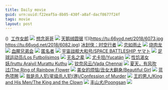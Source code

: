 ```yaml
---
title: Daily movie
guid: urn:uuid:f22eaf5a-8b05-430f-a8af-dacf8677f24f
tags: movie
layout: post
---
```


()
![]()
[工作女郎](magnet:?xt=urn:btih:BPVKOQLBHVRCYJGMLDX4HPWVMGD5AH4Y)
![](http://gif-china.cc/uploads/allimg/190107/97cb9fc8bd63a800.jpg?h=250)
[想念哥哥](magnet:?xt=urn:btih:QG7YJEQJTIRHA6HIJSHPMNQR3ESDKUQO)
![](http://gif-china.cc/uploads/allimg/190107/a0e87530cb92499a.jpg?h=250)
[天鹅绒圆锯](ed2k://|file|天鹅绒圆锯.720p.BD中字[最新电影www.66ys.tv](ED2000.COM).mp4|1308638758|7EBD08436D67DAFCB0FC0F75F152DE47|h=45P3IWDWYWQ3MHFRUE7CVV5TB5VQN3J6|/天鹅绒圆锯.720p.BD中字.mp4)
![](https://tu.66vod.net/2018/6073.jpg
https://tu.66vod.net/2018/6082.jpg)
[冰封侠：时空行者](magnet:?xt=urn:btih:ILTQRVOECMQRS3FDCKTWSMGAQ6KZYC3Q)
![](http://gif-china.cc/uploads/allimg/181102/1895666e4ced0db4.jpg?h=250)
[恋如雨止](ed2k://|file|恋如雨止.720p.BD中字[最新电影www.66ys.tv](ED2000.COM).mp4|1131733029|C6E121D5581C5CFE78FE1519EF8D5087|h=RFTRWEB4ERAUE5Z2ZUX4OMY34XPZQJ2B|/恋如雨止.720p.BD中字.mp4)
![](https://tu.66vod.net/2018/6061.jpg)
[烧肉龙](ed2k://|file|烧肉龙.720p.BD中字[最新电影www.66ys.tv](ED2000.COM).mp4|1923701841|202A954DB6C9418CC3CDDE7CAA3A9EE2|h=YF36NWI2R3HSZH2HBVJGSYIQIU5WHRRA|/烧肉龙.720p.BD中字.mp4)
![](https://tu.66vod.net/2018/6062.jpg)
[血腥兄弟会](ed2k://|file|血腥兄弟会.720p.BD中字[最新电影www.66ys.tv](ED2000.COM).mp4|717880200|032CAB6CE9CDA70DACE52313BED4E7AF|h=QZHA5U5SH4FIRGWYWNTYGEGZYZOCAWJR|/血腥兄弟会.720p.BD中字.mp4)
![](https://tu.66vod.net/2018/6005.jpg)
[匿名者](ed2k://|file|匿mz.1080p.BD中英双字[最新电影www.66ys.tv](ED2000.COM).mp4|1622057119|EC50315D321D40742574307AD8578142|h=2CZ5AOR6MVZFTC76UEBYYFJIINNHNNAQ|/匿名者.1080p.BD中英双字.mp4)
![](https://tu.66vod.net/2018/3798.jpg)
[宇宙战舰大和号/SPACE BATTLESHIP ヤマト](magnet:?xt=urn:btih:f6f96be490c6ddbce35d15b17c1659f794c5aabd)
![](http://img.google.com.btba.xiaoeryi.com/upload/2019/01/31/kr479850103083.big.jpg)
[足球运动员/Los Futbolísimos](magnet:?xt=urn:btih:4e7633a304b77be2231d3ae13d30c8a3bdf1c587)
![](http://img.google.com.btba.xiaoeryi.com/upload/2019/01/31/238Ap054613784.big.jpg)
[无名之辈](magnet:?xt=urn:btih:3USWVDYIEPZN7T32TBFAH2TXXEJI3ACY)
![](http://gif-china.cc/uploads/allimg/181118/df8ee670e7b5aa33.jpg?h=250)
[尤卡坦/Yucatán](magnet:?xt=urn:btih:809a6b1a6b208b10bc6e8f5e6db67e21457b9091)
![](http://img.google.com.btba.xiaoeryi.com/upload/2019/01/31/n874185K882043.big.jpg)
[性饥渴女妖/Iruttu Araiyil Murattu Kuthu](magnet:?xt=urn:btih:9876fa794a30c891a315910588621a1a0a628cca)
![](http://img.google.com.btba.xiaoeryi.com/upload/2019/01/31/450978WB488661.big.jpg)
[钦奈风云/Vada Chennai](magnet:?xt=urn:btih:855dcbfd9768e1cda138684c3dcb9aceb672c110)
![](http://img.google.com.btba.xiaoeryi.com/upload/2019/01/31/8466k870547Q14.big.jpg)
[夏天，有风吹过/The Ring of Rainbow Flower](magnet:?xt=urn:btih:6e3e828a5849a3a483a087081d8c500b72feacda)
![](http://img.google.com.btba.xiaoeryi.com/upload/2014/11/01/2!Y2PvDYQLQD.big.jpg)
[美女的烦恼/丑女大翻身/Beautiful Girl](magnet:?xt=urn:btih:796d4d6b7d7c566a59e5975eab2e5137eb8d67af)
![](http://img.google.com.btba.xiaoeryi.com/upload/2014/11/01/WiiToW0icT4T.big.jpg)
[蓝色项圈](magnet:?xt=urn:btih:JIQORBUD3XCBAXISSUPPSPDD2V64QS3V)
![](http://gif-china.cc/uploads/allimg/190106/e0894c1faa70d89e.jpg?h=250)
[我是杀人犯/星级杀人犯(港)/Confession of Murder](magnet:?xt=urn:btih:c3ebf6bf968d75139e3bc972b41ec27058b7ab8d)
![](http://img.google.com.btba.xiaoeryi.com/upload/2014/11/01/i3XrXgcgcLLi.big.jpg)
[王的男人/King and His Men/The King and the Clown](magnet:?xt=urn:btih:1ea24d27a547978d8c94cbe202caaf499fb3ff83)
![](http://img.google.com.btba.xiaoeryi.com/upload/2014/11/01/-vXvv8TNNqTN.big.jpg)
[丰山犬/Poongsan](magnet:?xt=urn:btih:43aef32cd1011db22867da4868f8cb34520856bc)
![](http://img.google.com.btba.xiaoeryi.com/upload/2014/11/01/Z9ZlzULPPlPU.big.jpg)

